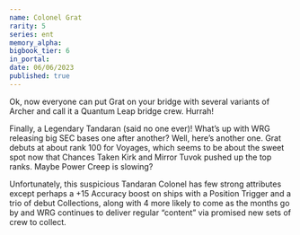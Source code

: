 ```yaml
---
name: Colonel Grat
rarity: 5
series: ent
memory_alpha:
bigbook_tier: 6
in_portal:
date: 06/06/2023
published: true
---
```


Ok, now everyone can put Grat on your bridge with several variants of Archer and call it a Quantum Leap bridge crew.  Hurrah!

Finally, a Legendary Tandaran (said no one ever)!  What’s up with WRG releasing big SEC bases one after another?  Well, here’s another one.  Grat debuts at about rank 100 for Voyages, which seems to be about the sweet spot now that Chances Taken Kirk and Mirror Tuvok pushed up the top ranks.  Maybe Power Creep is slowing?

Unfortunately, this suspicious Tandaran Colonel has few strong attributes except perhaps a +15 Accuracy boost on ships with a Position Trigger and a trio of debut Collections, along with 4 more likely to come as the months go by and WRG continues to deliver regular “content” via promised new sets of crew to collect.
